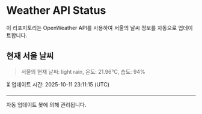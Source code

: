 
# Weather API Status

이 리포지토리는 OpenWeather API를 사용하여 서울의 날씨 정보를 자동으로 업데이트합니다.

## 현재 서울 날씨
> 서울의 현재 날씨: light rain, 온도: 21.96°C, 습도: 94%

⏳ 업데이트 시간: 2025-10-11 23:11:15 (UTC)

---
자동 업데이트 봇에 의해 관리됩니다.
